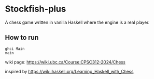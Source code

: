 # Stockfish-plus

A chess game written in vanilla Haskell where the engine is a real player.

## How to run
```
ghci Main
main
```

wiki page: https://wiki.ubc.ca/Course:CPSC312-2024/Chess

inspired by https://wiki.haskell.org/Learning_Haskell_with_Chess
